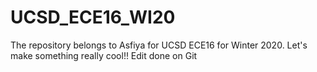 # UCSD_ECE16_WI20
The repository belongs to Asfiya for UCSD ECE16 for Winter 2020.
Let's make something really cool!!
Edit done on Git
